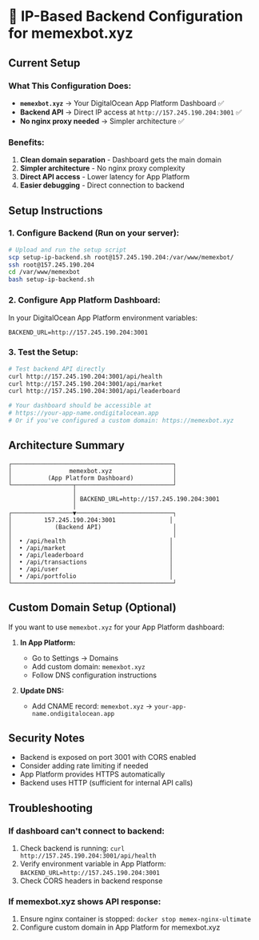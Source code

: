 # 🎯 IP-Based Backend Configuration for memexbot.xyz

## Current Setup

### What This Configuration Does:
- **`memexbot.xyz`** → Your DigitalOcean App Platform Dashboard ✅
- **Backend API** → Direct IP access at `http://157.245.190.204:3001` ✅
- **No nginx proxy needed** → Simpler architecture ✅

### Benefits:
1. **Clean domain separation** - Dashboard gets the main domain
2. **Simpler architecture** - No nginx proxy complexity  
3. **Direct API access** - Lower latency for App Platform
4. **Easier debugging** - Direct connection to backend

## Setup Instructions

### 1. Configure Backend (Run on your server):
```bash
# Upload and run the setup script
scp setup-ip-backend.sh root@157.245.190.204:/var/www/memexbot/
ssh root@157.245.190.204
cd /var/www/memexbot
bash setup-ip-backend.sh
```

### 2. Configure App Platform Dashboard:
In your DigitalOcean App Platform environment variables:
```
BACKEND_URL=http://157.245.190.204:3001
```

### 3. Test the Setup:
```bash
# Test backend API directly
curl http://157.245.190.204:3001/api/health
curl http://157.245.190.204:3001/api/market
curl http://157.245.190.204:3001/api/leaderboard

# Your dashboard should be accessible at
# https://your-app-name.ondigitalocean.app
# Or if you've configured a custom domain: https://memexbot.xyz
```

## Architecture Summary

```
┌─────────────────────────────────────────────┐
│                memexbot.xyz                 │
│          (App Platform Dashboard)           │
└─────────────────┬───────────────────────────┘
                  │
                  │ BACKEND_URL=http://157.245.190.204:3001
                  │
┌─────────────────▼───────────────────────────┐
│         157.245.190.204:3001               │
│            (Backend API)                    │
│                                             │
│  • /api/health                             │
│  • /api/market                             │  
│  • /api/leaderboard                        │
│  • /api/transactions                       │
│  • /api/user                               │
│  • /api/portfolio                          │
└─────────────────────────────────────────────┘
```

## Custom Domain Setup (Optional)

If you want to use `memexbot.xyz` for your App Platform dashboard:

1. **In App Platform:**
   - Go to Settings → Domains
   - Add custom domain: `memexbot.xyz`
   - Follow DNS configuration instructions

2. **Update DNS:**
   - Add CNAME record: `memexbot.xyz` → `your-app-name.ondigitalocean.app`

## Security Notes

- Backend is exposed on port 3001 with CORS enabled
- Consider adding rate limiting if needed
- App Platform provides HTTPS automatically
- Backend uses HTTP (sufficient for internal API calls)

## Troubleshooting

### If dashboard can't connect to backend:
1. Check backend is running: `curl http://157.245.190.204:3001/api/health`
2. Verify environment variable in App Platform: `BACKEND_URL=http://157.245.190.204:3001`
3. Check CORS headers in backend response

### If memexbot.xyz shows API response:
1. Ensure nginx container is stopped: `docker stop memex-nginx-ultimate`
2. Configure custom domain in App Platform for memexbot.xyz
